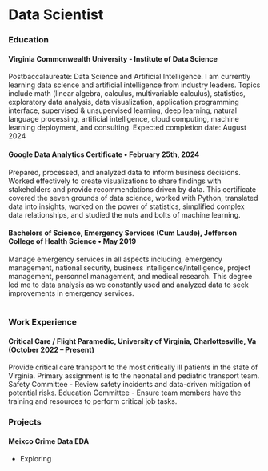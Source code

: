 # Data Scientist

### Education
#### Virginia Commonwealth University - Institute of Data Science	
Postbaccalaureate: Data Science and Artificial Intelligence. I am currently learning data science and artificial intelligence from industry leaders. Topics include math (linear algebra, calculus, multivariable calculus), statistics, exploratory data analysis, data visualization, application programming interface, supervised & unsupervised learning, deep learning, natural language processing, artificial intelligence, cloud computing, machine learning deployment, and consulting.
Expected completion date: August 2024


#### Google Data Analytics Certificate • February 25th, 2024
Prepared, processed, and analyzed data to inform business decisions. Worked effectively to create visualizations to share findings with stakeholders and provide recommendations driven by data. This certificate covered the seven grounds of data science, worked with Python, translated data into insights, worked on the power of statistics, simplified complex data relationships, and studied the nuts and bolts of machine learning.


#### Bachelors of Science, Emergency Services (Cum Laude), Jefferson College of Health Science • May 2019
Manage emergency services in all aspects including, emergency management, national security, business intelligence/intelligence, project management, personnel management, and medical research. This degree led me to data analysis as we constantly used and analyzed data to seek improvements in emergency services.
#


### Work Experience
#### Critical Care /  Flight Paramedic, University of Virginia, Charlottesville, Va (October 2022 – Present)
Provide critical care transport to the most critically ill patients in the state of Virginia.
Primary assignment is to the neonatal and pediatric transport team.
Safety Committee - Review safety incidents and data-driven mitigation of potential risks.
Education Committee - Ensure team members have the training and resources to perform critical job tasks.


### Projects
#### Meixco Crime Data EDA
- Exploring
